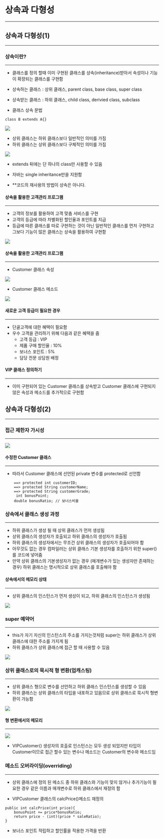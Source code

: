 # 상속과 다형성

---

## 상속과 다형성(1)

---

### 상속이란?

---

- 클래스를 정의 할때 이미 구현된 클래스를 상속(inheritance)받아서 속성이나 기능이 확장되는 클래스를 구현함

- 상속하는 클래스 : 상위 클래스, parent class, base class, super class
- 상속받는 클래스 : 하위 클래스, child class, derivied class, subclass

- 클래스 상속 문법

```
class B extends A{}
```

![](<./%EC%82%AC%EC%A7%84_%EC%9E%90%EB%A3%8C/%EC%8A%A4%ED%81%AC%EB%A6%B0%EC%83%B7(45).png>)

- 상위 클래스는 하위 클래스보다 일반적인 의미를 가짐
- 하위 클래스는 상위 클래스보다 구체적인 의미를 가짐

![](<./%EC%82%AC%EC%A7%84_%EC%9E%90%EB%A3%8C/%EC%8A%A4%ED%81%AC%EB%A6%B0%EC%83%B7(46).png>)

- extends 뒤에는 단 하나의 class만 사용할 수 있음
- 자바는 single inheritance만을 지원함

- \*\*코드의 재사용의 방법이 상속은 아니다.

#### 상속을 활용한 고객관리 프로그램

---

- 고객의 정보를 활용하여 고객 맞춤 서비스를 구현
- 고객의 등급에 따라 차별화된 할인율과 포인트를 지급
- 등급에 따른 클래스를 따로 구현하는 것이 아닌 일반적인 클래스를 먼저 구현하고 그보다 기능이 많은 클래스는 상속을 활용하여 구현함

![](<./%EC%82%AC%EC%A7%84_%EC%9E%90%EB%A3%8C/%EC%8A%A4%ED%81%AC%EB%A6%B0%EC%83%B7(47).png>)

#### 상속을 활용한 고객관리 프로그램

---

- Customer 클래스 속성

![](<./%EC%82%AC%EC%A7%84_%EC%9E%90%EB%A3%8C/%EC%8A%A4%ED%81%AC%EB%A6%B0%EC%83%B7(48).png>)

- Customer 클래스 메소드

![](<./%EC%82%AC%EC%A7%84_%EC%9E%90%EB%A3%8C/%EC%8A%A4%ED%81%AC%EB%A6%B0%EC%83%B7(49).png>)

#### 새로운 고객 등급이 필요한 경우

---

- 단골고객에 대한 혜택이 필요함
- 우수 고객을 관리하기 위해 다음과 같은 혜택을 줌
  - 고객 등급 : VIP
  - 제품 구매 할인율 : 10%
  - 보너스 포인트 : 5%
  - 담당 전문 상담원 배정

#### VIP 클래스 정의하기

---

- 이미 구현되어 있는 Customer 클래스를 상속받고 Customer 클래스에 구현되지 않은 속성과 메소드를 추가적으로 구현함

## 상속과 다형성(2)

---

### 접근 제한자 가시성

---

![](<./%EC%82%AC%EC%A7%84_%EC%9E%90%EB%A3%8C/%EC%8A%A4%ED%81%AC%EB%A6%B0%EC%83%B7(50).png>)

#### 수정한 Customer 클래스

---

- 따라서 Customer 클래스에 선언된 private 변수를 protected로 선언함

```
    ==> protected int customerID;
    ==> protected String customerName;
	==> protected String customerGrade;
	 int bonusPoint;
	double bonusRatio; // 보너스비율
```

### 상속에서 클래스 생성 과정

---

- 하위 클래스가 생성 될 때 상위 클래스가 먼저 생성됨
- 상위 클래스의 생성자가 호출되고 하위 클래스의 생성자가 호출됨
- 하위 클래스의 생성자에서는 무조건 상위 클래스의 생성자가 호출되어야 함
- 아무것도 없는 경우 컴파일러는 상위 클래스 기본 생성자를 호출하기 위한 super() 를 코드에 넣어줌
- 만약 상위 클래스의 기본생성자가 없는 경우 (매개변수가 있는 생성자만 존재하는 경우) 하위 클래스는 명시적으로 상위 클래스를 호출해야 함

#### 상속에서의 메모리 상태

---

- 상위 클래스의 인스턴스가 먼저 생성이 되고, 하위 클래스의 인스턴스가 생성됨

![](<./%EC%82%AC%EC%A7%84_%EC%9E%90%EB%A3%8C/%EC%8A%A4%ED%81%AC%EB%A6%B0%EC%83%B7(51).png>)

### super 예약어

---

- this가 자기 자신의 인스턴스의 주소를 가지는것처럼 super는 하위 클래스가 상위 클래스에 대한 주소를 가지게 됨
- 하위 클래스가 상위 클래스에 접근 할 때 사용할 수 있음

![](<./%EC%82%AC%EC%A7%84_%EC%9E%90%EB%A3%8C/%EC%8A%A4%ED%81%AC%EB%A6%B0%EC%83%B7(52).png>)

### 상위 클래스로의 묵시적 형 변환(업캐스팅)

---

- 상위 클래스 형으로 변수를 선언하고 하위 클래스 인스턴스를 생성할 수 있음
- 하위 클래스는 상위 클래스의 타입을 내포하고 있음므로 상위 클래스로 묵시적 형변환이 가능함

![](<./%EC%82%AC%EC%A7%84_%EC%9E%90%EB%A3%8C/%EC%8A%A4%ED%81%AC%EB%A6%B0%EC%83%B7(53).png>)

#### 형 변환에서의 메모리

---

![](<./%EC%82%AC%EC%A7%84_%EC%9E%90%EB%A3%8C/%EC%8A%A4%ED%81%AC%EB%A6%B0%EC%83%B7(54).png>)

- VIPCustomer() 생성자의 호출로 인스턴스는 모두 생성 되었지만 타입이 Customer이므로 접근 할수 있는 변수나 메소드는 Customer의 변수와 메소드임

### 메소드 오버라이딩(overriding)

---

- 상위 클래스에 정의 된 메소드 중 하위 클래스와 기능이 맞지 않거나 추가기능이 필요한 경우 같은 이름과 매개변수로 하위 클래스에서 재정의 함

- VIPCustomer 클래스의 calcPrice()메소드 재정의

```
public int calcPrice(int price){
    bonusPoint += price*bonusRatio;
    return price - (int)(price * saleRatio);
}
```

- 보너스 포인트 적립하고 할인률을 적용한 가격을 반환
